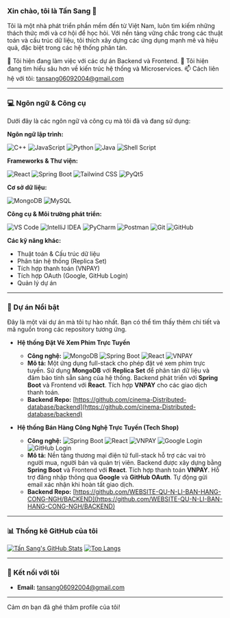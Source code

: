 ### Xin chào, tôi là Tấn Sang 👋

Tôi là một nhà phát triển phần mềm đến từ Việt Nam, luôn tìm kiếm những thách thức mới và cơ hội để học hỏi. Với nền tảng vững chắc trong các thuật toán và cấu trúc dữ liệu, tôi thích xây dựng các ứng dụng mạnh mẽ và hiệu quả, đặc biệt trong các hệ thống phân tán.

🔭 Tôi hiện đang làm việc với các dự án Backend và Frontend.
🌱 Tôi hiện đang tìm hiểu sâu hơn về kiến trúc hệ thống và Microservices.
📫 Cách liên hệ với tôi: tansang06092004@gmail.com

---

### 💻 Ngôn ngữ & Công cụ

Dưới đây là các ngôn ngữ và công cụ mà tôi đã và đang sử dụng:

**Ngôn ngữ lập trình:**
<p align="left">
  <img src="https://img.shields.io/badge/C%2B%2B-00599C?style=for-the-badge&logo=c%2B%2B&logoColor=white" alt="C++" />
  <img src="https://img.shields.io/badge/JavaScript-F7DF1E?style=for-the-badge&logo=javascript&logoColor=black" alt="JavaScript" />
  <img src="https://img.shields.io/badge/Python-3776AB?style=for-the-badge&logo=python&logoColor=white" alt="Python" />
  <img src="https://img.shields.io/badge/Java-007396?style=for-the-badge&logo=java&logoColor=white" alt="Java" />
  <img src="https://img.shields.io/badge/Shell_Script-121011?style=for-the-badge&logo=gnu-bash&logoColor=white" alt="Shell Script" />
</p>

**Frameworks & Thư viện:**
<p align="left">
  <img src="https://img.shields.io/badge/React-61DAFB?style=for-the-badge&logo=react&logoColor=black" alt="React" />
  <img src="https://img.shields.io/badge/Spring_Boot-6DB33F?style=for-the-badge&logo=spring-boot&logoColor=white" alt="Spring Boot" />
  <img src="https://img.shields.io/badge/Tailwind_CSS-06B6D4?style=for-the-badge&logo=tailwind-css&logoColor=white" alt="Tailwind CSS" />
  <img src="https://img.shields.io/badge/PyQt-41CD24?style=for-the-badge&logo=qt&logoColor=white" alt="PyQt5" />
</p>

**Cơ sở dữ liệu:**
<p align="left">
  <img src="https://img.shields.io/badge/MongoDB-47A248?style=for-the-badge&logo=mongodb&logoColor=white" alt="MongoDB" />
  <img src="https://img.shields.io/badge/MySQL-4479A1?style=for-the-badge&logo=mysql&logoColor=white" alt="MySQL" />
</p>

**Công cụ & Môi trường phát triển:**
<p align="left">
  <img src="https://img.shields.io/badge/VS_Code-007ACC?style=for-the-badge&logo=visual-studio-code&logoColor=white" alt="VS Code" />
  <img src="https://img.shields.io/badge/IntelliJ_IDEA-000000?style=for-the-badge&logo=intellij-idea&logoColor=white" alt="IntelliJ IDEA" />
  <img src="https://img.shields.io/badge/PyCharm-000000?style=for-the-badge&logo=pycharm&logoColor=white" alt="PyCharm" />
  <img src="https://img.shields.io/badge/Postman-FF6C37?style=for-the-badge&logo=postman&logoColor=white" alt="Postman" />
  <img src="https://img.shields.io/badge/Git-F05032?style=for-the-badge&logo=git&logoColor=white" alt="Git" />
  <img src="https://img.shields.io/badge/GitHub-181717?style=for-the-badge&logo=github&logoColor=white" alt="GitHub" />
</p>

**Các kỹ năng khác:**
* Thuật toán & Cấu trúc dữ liệu
* Phân tán hệ thống (Replica Set)
* Tích hợp thanh toán (VNPAY)
* Tích hợp OAuth (Google, GitHub Login)
* Quản lý dự án

---

### 🚀 Dự án Nổi bật

Đây là một vài dự án mà tôi tự hào nhất. Bạn có thể tìm thấy thêm chi tiết và mã nguồn trong các repository tương ứng.

* **Hệ thống Đặt Vé Xem Phim Trực Tuyến**
    * **Công nghệ:** <img src="https://img.shields.io/badge/MongoDB-47A248?style=for-the-badge&logo=mongodb&logoColor=white" alt="MongoDB" /> <img src="https://img.shields.io/badge/Spring_Boot-6DB33F?style=for-the-badge&logo=spring-boot&logoColor=white" alt="Spring Boot" /> <img src="https://img.shields.io/badge/React-61DAFB?style=for-the-badge&logo=react&logoColor=black" alt="React" /> <img src="https://img.shields.io/badge/VNPAY-0099D6?style=for-the-badge&logo=vnpay&logoColor=white" alt="VNPAY" />
    * **Mô tả:** Một ứng dụng full-stack cho phép đặt vé xem phim trực tuyến. Sử dụng **MongoDB** với **Replica Set** để phân tán dữ liệu và đảm bảo tính sẵn sàng của hệ thống. Backend phát triển với **Spring Boot** và Frontend với **React**. Tích hợp **VNPAY** cho các giao dịch thanh toán.
    * **Backend Repo:** [https://github.com/cinema-Distributed-database/backend](https://github.com/cinema-Distributed-database/backend)

* **Hệ thống Bán Hàng Công Nghệ Trực Tuyến (Tech Shop)**
    * **Công nghệ:** <img src="https://img.shields.io/badge/Spring_Boot-6DB33F?style=for-the-badge&logo=spring-boot&logoColor=white" alt="Spring Boot" /> <img src="https://img.shields.io/badge/React-61DAFB?style=for-the-badge&logo=react&logoColor=black" alt="React" /> <img src="https://img.shields.io/badge/VNPAY-0099D6?style=for-the-badge&logo=vnpay&logoColor=white" alt="VNPAY" /> <img src="https://img.shields.io/badge/Google-4285F4?style=for-the-badge&logo=google&logoColor=white" alt="Google Login" /> <img src="https://img.shields.io/badge/GitHub-181717?style=for-the-badge&logo=github&logoColor=white" alt="GitHub Login" />
    * **Mô tả:** Nền tảng thương mại điện tử full-stack hỗ trợ các vai trò người mua, người bán và quản trị viên. Backend được xây dựng bằng **Spring Boot** và Frontend với **React**. Tích hợp thanh toán **VNPAY**. Hỗ trợ đăng nhập thông qua **Google** và **GitHub OAuth**. Tự động gửi email xác nhận khi hoàn tất giao dịch.
    * **Backend Repo:** [https://github.com/WEBSITE-QU-N-LI-BAN-HANG-CONG-NGH/BACKEND](https://github.com/WEBSITE-QU-N-LI-BAN-HANG-CONG-NGH/BACKEND)

---

### 📊 Thống kê GitHub của tôi

[![Tấn Sang's GitHub Stats](https://github-readme-stats.vercel.app/api?username=sangvirgo&show_icons=true&theme=dark&hide_title=true)](https://github.com/sangvirgo)
[![Top Langs](https://github-readme-stats.vercel.app/api/top-langs/?username=sangvirgo&layout=compact&theme=dark&hide_title=true)](https://github.com/sangvirgo)

---

### 🔗 Kết nối với tôi
* **Email:** tansang06092004@gmail.com

---

Cảm ơn bạn đã ghé thăm profile của tôi!
